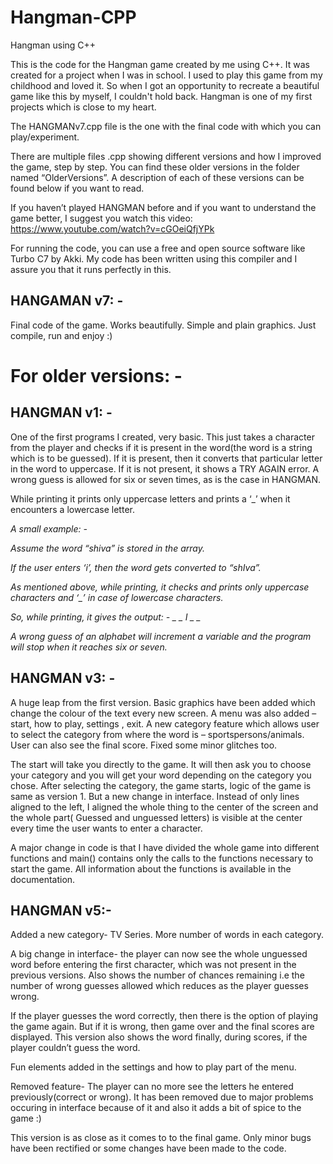 # Hangman-CPP
Hangman using C++
  
This is the code for the Hangman game created by me using C++. It was created for a project when I was in school. I used to play this game from my childhood and loved it. So when I got an opportunity to recreate a beautiful game like this by myself, I couldn't hold back. Hangman is one of my first projects which is close to my heart.

The HANGMANv7.cpp file is the one with the final code with which you can play/experiment.

There are multiple files .cpp showing different versions and how I improved the game, step by step. You can find these older versions in the folder named “OlderVersions”. A description of each of these versions can be found below if you want to read.

If you haven’t played HANGMAN before and if you want to understand the game better, I suggest you watch this video: https://www.youtube.com/watch?v=cGOeiQfjYPk

For running the code, you can use a free and open source software like Turbo C7 by Akki. My code has been written using this compiler and I assure you that it runs perfectly in this.

## HANGAMAN v7: -
Final code of the game. Works beautifully. Simple and plain graphics. Just compile, run and enjoy :)

# For older versions: -

## HANGMAN v1: - 
One of the first programs I created, very basic. This just takes a character from the player and checks if it is present in the word(the word is a string which is to be guessed). If it is present, then it converts that particular letter in the word to uppercase. If it is not present, it shows a TRY AGAIN error. A wrong guess is allowed for six or seven times, as is the case in HANGMAN.

While printing it prints only uppercase letters and prints a ‘_’ when it encounters a lowercase letter. 

*A small example: -*

*Assume the word “shiva” is stored in the array.*

*If the user enters ‘i’, then the word gets converted to “shIva”.*

*As mentioned above, while printing, it checks and prints only uppercase characters and ‘_’ in case of lowercase characters.*

*So, while printing, it gives the output: - _ _ I _ _*

*A wrong guess of an alphabet will increment a variable and the program will stop when it reaches six or seven.*

## HANGMAN v3: -
A huge leap from the first version. Basic graphics have been added which change the colour of the text every new screen. A menu was also added – start, how to play, settings , exit. A new category feature which allows user to select the category from where the word is – sportspersons/animals. User can also see the final score. Fixed some minor glitches too.

The start will take you directly to the game. It will then ask you to choose your category and you will get your word depending on the category you chose. After selecting the category, the game starts, logic of the game is same as version 1. But a new change in interface. Instead of only lines aligned to the left, I aligned the whole thing to the center of the screen and the whole part( Guessed and unguessed letters) is visible at the center every time the user wants to enter a character.

A major  change in code is that I have divided the whole game into different functions and main() contains only the calls to the functions necessary to start the game. All information about the functions is available in the documentation.

## HANGMAN v5:-
Added a new category- TV Series. More number of words in each category.

A big change in interface- the player can now see the whole unguessed word before entering the first character, which was not present in the previous versions. Also shows the number of chances remaining i.e the number of wrong guesses allowed which reduces as the player guesses wrong.

If the player guesses the word correctly, then there is the option of playing the game again. But if it is wrong, then game over and the final scores are displayed.
This version also shows the word finally, during scores, if the player couldn’t guess the word. 

Fun elements added in the settings and how to play part of the menu.

Removed feature- The player can no more see the letters he entered previously(correct or wrong). It has been removed due to major problems occuring in interface because of it and also it adds a bit of spice to the game :)

This version is as close as it comes to to the final game. Only minor bugs have been rectified or some changes have been made to the code.
